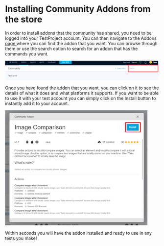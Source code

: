 # Installing Community Addons from the store

In order to install addons that the community has shared, you need to be logged into your TestProject account.  You can then navigate to the Addons [page ](https://app.testproject.io/#/addons/community)where you can find the addon that you want.  You can browse through them or use the search option to search for an addon that has the commands you want.

![Addon Search](../.gitbook/assets/image%20%2844%29.png)

Once you have found the addon that you want, you can click on it to see the details of what it does and what platforms it supports. If you want to be able to use it with your test account you can simply click on the Install button to instantly add it to your account.

![Install an Addon](../.gitbook/assets/image%20%2841%29.png)

Within seconds you will have the addon installed and ready to use in any tests you make!

